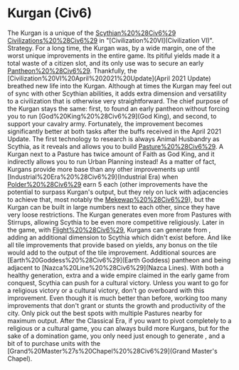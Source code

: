 # Kurgan (Civ6)

The Kurgan is a unique of the [Scythian%20%28Civ6%29](Scythian) [Civilizations%20%28Civ6%29](civilization) in "[Civilization%20VI](Civilization VI)".
Strategy.
For a long time, the Kurgan was, by a wide margin, one of the worst unique improvements in the entire game. Its pitiful yields made it a total waste of a citizen slot, and its only use was to secure an early [Pantheon%20%28Civ6%29](pantheon). Thankfully, the [Civilization%20VI%20April%202021%20Update](April 2021 Update) breathed new life into the Kurgan. Although at times the Kurgan may feel out of sync with other Scythian abilities, it adds extra dimension and versatility to a civilization that is otherwise very straightforward.
The chief purpose of the Kurgan stays the same: first, to found an early pantheon without forcing you to run [God%20King%20%28Civ6%29](God King), and second, to support your cavalry army. Fortunately, the improvement becomes significantly better at both tasks after the buffs received in the April 2021 Update. The first technology to research is always Animal Husbandry as Scythia, as it reveals and allows you to build [Pasture%20%28Civ6%29](Pastures). A Kurgan next to a Pasture has twice amount of Faith as God King, and it indirectly allows you to run Urban Planning instead! As a matter of fact, Kurgans provide more base than any other improvements up until [Industrial%20Era%20%28Civ6%29](Industrial Era) when [Polder%20%28Civ6%29](Polders) earn 5 each (other improvements have the potential to surpass Kurgan's output, but they rely on luck with adjacencies to achieve that, most notably the [Mekewap%20%28Civ6%29](Mekewap)), but the Kurgan can be built in large numbers next to each other, since they have very loose restrictions. The Kurgan generates even more from Pastures with Stirrups, allowing Scythia to be even more competitive religiously. Later in the game, with [Flight%20%28Civ6%29](Flight), Kurgans can generate from , adding an additional dimension to Scythia which didn't exist before. And like all tile improvements that provide based on yields, any bonus on the tile would add to the output of the tile improvement. Additional sources are [Earth%20Goddess%20%28Civ6%29](Earth Goddess) pantheon and being adjacent to [Nazca%20Line%20%28Civ6%29](Nazca Lines). With both a healthy generation, extra and a wide empire claimed in the early game from conquest, Scythia can push for a cultural victory. 
Unless you want to go for a religious victory or a cultural victory, don't go overboard with this improvement. Even though it is much better than before, working too many improvements that don't grant or stunts the growth and productivity of the city. Only pick out the best spots with multiple Pastures nearby for maximum output. After the Classical Era, if you want to pivot completely to a religious or a cultural game, you can always build more Kurgans, but for the sake of a domination game, you only need just enough to generate , and a bit of to purchase units with the [Grand%20Master%27s%20Chapel%20%28Civ6%29](Grand Master's Chapel). 